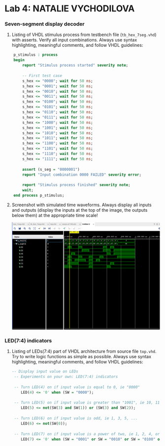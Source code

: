 # Lab 4: NATALIE VYCHODILOVA

### Seven-segment display decoder

1. Listing of VHDL stimulus process from testbench file (`tb_hex_7seg.vhd`) with asserts. Verify all input combinations. Always use syntax highlighting, meaningful comments, and follow VHDL guidelines:

```vhdl
    p_stimulus : process
    begin
        report "Stimulus process started" severity note;

        -- First test case
        s_hex <= "0000"; wait for 50 ns;
        s_hex <= "0001"; wait for 50 ns;
        s_hex <= "0010"; wait for 50 ns;
        s_hex <= "0011"; wait for 50 ns;
        s_hex <= "0100"; wait for 50 ns;
        s_hex <= "0101"; wait for 50 ns;
        s_hex <= "0110"; wait for 50 ns;
        s_hex <= "0111"; wait for 50 ns;
        s_hex <= "1000"; wait for 50 ns;
        s_hex <= "1001"; wait for 50 ns;
        s_hex <= "1010"; wait for 50 ns;
        s_hex <= "1011"; wait for 50 ns;
        s_hex <= "1100"; wait for 50 ns;
        s_hex <= "1101"; wait for 50 ns;
        s_hex <= "1110"; wait for 50 ns;
        s_hex <= "1111"; wait for 50 ns;
        
        assert (s_seg = "0000001")
        report "Input combination 0000 FAILED" severity error;

        report "Stimulus process finished" severity note;
        wait;
    end process p_stimulus;
```

2. Screenshot with simulated time waveforms. Always display all inputs and outputs (display the inputs at the top of the image, the outputs below them) at the appropriate time scale!

   ![your figure](images/sim.PNG)

### LED(7:4) indicators

1. Listing of LEDs(7:4) part of VHDL architecture from source file `top.vhd`. Try to write logic functions as simple as possible. Always use syntax highlighting, meaningful comments, and follow VHDL guidelines:

   ```vhdl
   -- Display input value on LEDs
    -- Experiments on your own: LED(7:4) indicators

    -- Turn LED(4) on if input value is equal to 0, ie "0000"
       LED(4) <= '0' when (SW = "0000");

    -- Turn LED(5) on if input value is greater than "1001", ie 10, 11, 12, ...
       LED(5) <= not(SW(3) and SW(1)) or (SW(3) and SW(2));

    -- Turn LED(6) on if input value is odd, ie 1, 3, 5, ...
       LED(6) <= not(SW(0));

    -- Turn LED(7) on if input value is a power of two, ie 1, 2, 4, or 8
       LED(7) <= '0' when (SW = "0001" or SW = "0010" or SW = "0100" or SW = "1000");
   ```
